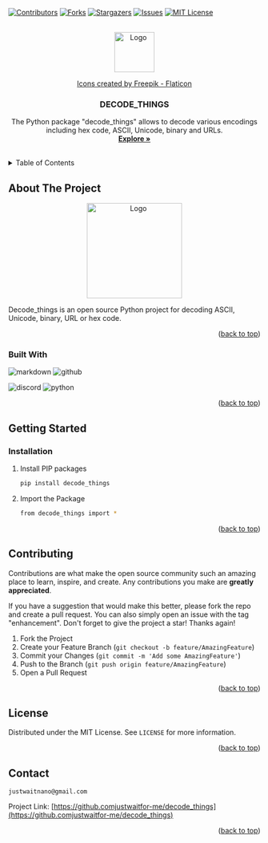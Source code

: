 <a name="readme-top"></a>

[![Contributors][contributors-shield]][contributors-url]
[![Forks][forks-shield]][forks-url]
[![Stargazers][stars-shield]][stars-url]
[![Issues][issues-shield]][issues-url]
[![MIT License][license-shield]][license-url]


<br />
<div align="center">
  <a href="https://github.com/justwaitfor-me/decode_things">
    <img src="img\decode.png" alt="Logo" width="80" height="80">

   <a href="https://www.flaticon.com/free-icons/decode" title="decode icons">Icons created by Freepik - Flaticon</a>
  </a>

<h3 align="center">DECODE_THINGS</h3>

  <p align="center">
    The Python package "decode_things" allows to decode various encodings including hex code, ASCII, Unicode, binary and URLs. 
    <br />
    <a href="https://github.com/justwaitfor-me/decode_things/tree/main/decode_things"><strong>Explore »</strong></a>
    <br />
    <br />
  </p>
</div>



<!-- TABLE OF CONTENTS -->
<details>
  <summary>Table of Contents</summary>
  <ol>
    <li>
      <a href="#about-the-project">About The Project</a>
      <ul>
        <li><a href="#built-with">Built With</a></li>
      </ul>
    </li>
    <li>
      <a href="#getting-started">Getting Started</a>
      <ul>
        <li><a href="#installation">Installation</a></li>
      </ul>
    </li>
    <li><a href="#contributing">Contributing</a></li>
    <li><a href="#license">License</a></li>
    <li><a href="#contact">Contact</a></li>
  </ol>
</details>



<!-- ABOUT THE PROJECT -->
## About The Project

<p align="center">
<img src="img\logo.png" alt="Logo" width="190" height="190">


Decode_things is an open source Python project for decoding ASCII, Unicode, binary, URL or hex code.

<p align="right">(<a href="#readme-top">back to top</a>)</p>
</p>



### Built With

![markdown](https://img.shields.io/badge/Markdown-000000?style=for-the-badge&logo=markdown&logoColor=white)
![github](https://img.shields.io/badge/GitHub-100000?style=for-the-badge&logo=github&logoColor=white)

![discord](https://img.shields.io/badge/Discord-5865F2?style=for-the-badge&logo=discord&logoColor=white)
![python](https://img.shields.io/badge/Python-FFD43B?style=for-the-badge&logo=python&logoColor=blue)

<p align="right">(<a href="#readme-top">back to top</a>)</p>



<!-- GETTING STARTED -->
## Getting Started

### Installation

1. Install PIP packages
   ```sh
   pip install decode_things
   ```
2. Import the Package
   ```sh
   from decode_things import *
   ```

<p align="right">(<a href="#readme-top">back to top</a>)</p>


<!-- CONTRIBUTING -->
## Contributing

Contributions are what make the open source community such an amazing place to learn, inspire, and create. Any contributions you make are **greatly appreciated**.

If you have a suggestion that would make this better, please fork the repo and create a pull request. You can also simply open an issue with the tag "enhancement".
Don't forget to give the project a star! Thanks again!

1. Fork the Project
2. Create your Feature Branch (`git checkout -b feature/AmazingFeature`)
3. Commit your Changes (`git commit -m 'Add some AmazingFeature'`)
4. Push to the Branch (`git push origin feature/AmazingFeature`)
5. Open a Pull Request

<p align="right">(<a href="#readme-top">back to top</a>)</p>



<!-- LICENSE -->
## License

Distributed under the MIT License. See `LICENSE` for more information.

<p align="right">(<a href="#readme-top">back to top</a>)</p>



<!-- CONTACT -->
## Contact

`justwaitnano@gmail.com`

Project Link: [https://github.comjustwaitfor-me/decode_things](https://github.comjustwaitfor-me/decode_things)

<p align="right">(<a href="#readme-top">back to top</a>)</p>



<!-- MARKDOWN LINKS & IMAGES -->
<!-- https://www.markdownguide.org/basic-syntax/#reference-style-links -->
[contributors-shield]: https://img.shields.io/github/contributors/justwaitfor-me/decode_things.svg?style=for-the-badge
[contributors-url]: https://github.com/justwaitfor-me/decode_things/graphs/contributors
[forks-shield]: https://img.shields.io/github/forks/justwaitfor-me/decode_things.svg?style=for-the-badge
[forks-url]: https://github.com/justwaitfor-me/decode_things/network/members
[stars-shield]: https://img.shields.io/github/stars/justwaitfor-me/decode_things.svg?style=for-the-badge
[stars-url]: https://github.com/justwaitfor-me/decode_things/stargazers
[issues-shield]: https://img.shields.io/github/issues/justwaitfor-me/decode_things.svg?style=for-the-badge
[issues-url]: https://github.com/justwaitfor-me/decode_things/issues
[license-shield]: https://img.shields.io/github/license/justwaitfor-me/decode_things.svg?style=for-the-badge
[license-url]: https://github.com/justwaitfor-me/decode_things/blob/master/LICENSE.txt
[linkedin-shield]: https://img.shields.io/badge/-LinkedIn-black.svg?style=for-the-badge&logo=linkedin&colorB=555
[linkedin-url]: https://linkedin.com/in/linkedin_username
[product-screenshot]: img/logo.png
[Next.js]: https://img.shields.io/badge/next.js-000000?style=for-the-badge&logo=nextdotjs&logoColor=white
[Next-url]: https://nextjs.org/
[React.js]: https://img.shields.io/badge/React-20232A?style=for-the-badge&logo=react&logoColor=61DAFB
[React-url]: https://reactjs.org/
[Vue.js]: https://img.shields.io/badge/Vue.js-35495E?style=for-the-badge&logo=vuedotjs&logoColor=4FC08D
[Vue-url]: https://vuejs.org/
[Angular.io]: https://img.shields.io/badge/Angular-DD0031?style=for-the-badge&logo=angular&logoColor=white
[Angular-url]: https://angular.io/
[Svelte.dev]: https://img.shields.io/badge/Svelte-4A4A55?style=for-the-badge&logo=svelte&logoColor=FF3E00
[Svelte-url]: https://svelte.dev/
[Laravel.com]: https://img.shields.io/badge/Laravel-FF2D20?style=for-the-badge&logo=laravel&logoColor=white
[Laravel-url]: https://laravel.com
[Bootstrap.com]: https://img.shields.io/badge/Bootstrap-563D7C?style=for-the-badge&logo=bootstrap&logoColor=white
[Bootstrap-url]: https://getbootstrap.com
[JQuery.com]: https://img.shields.io/badge/jQuery-0769AD?style=for-the-badge&logo=jquery&logoColor=white
[JQuery-url]: https://jquery.com 